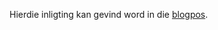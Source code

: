 Hierdie inligting kan gevind word in die [blogpos](https://medium.com/@starkware/part-1-starknet-sovereignty-a-decentralization-proposal-bca3e98a01ef).